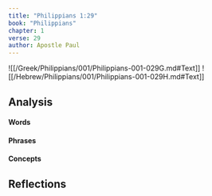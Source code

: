 ```yaml
---
title: "Philippians 1:29"
book: "Philippians"
chapter: 1
verse: 29
author: Apostle Paul
---
```

![[/Greek/Philippians/001/Philippians-001-029G.md#Text]]
![[/Hebrew/Philippians/001/Philippians-001-029H.md#Text]]

## Analysis

#### Words

#### Phrases

#### Concepts

## Reflections
